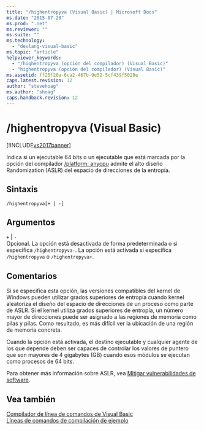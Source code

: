 ```yaml
---
title: "/highentropyva (Visual Basic) | Microsoft Docs"
ms.date: "2015-07-20"
ms.prod: ".net"
ms.reviewer: ""
ms.suite: ""
ms.technology: 
  - "devlang-visual-basic"
ms.topic: "article"
helpviewer_keywords: 
  - "/highentropyva (opción del compilador) (Visual Basic)"
  - "highentropyva (opción del compilador) (Visual Basic)"
ms.assetid: ff25f20a-6ca2-467b-9e52-5cf439f5028e
caps.latest.revision: 12
author: "stevehoag"
ms.author: "shoag"
caps.handback.revision: 12
---
```

# /highentropyva (Visual Basic)
[!INCLUDE[vs2017banner](../../../visual-basic/developing-apps/includes/vs2017banner.md)]

Indica si un ejecutable 64 bits o un ejecutable que está marcada por la opción del compilador [\/platform: anycpu](../../../visual-basic/reference/command-line-compiler/platform.md) admite el alto diseño Randomization \(ASLR\) del espacio de direcciones de la entropía.  
  
## Sintaxis  
  
```  
/highentropyva[+ | -]  
```  
  
## Argumentos  
 `+` &#124; `-`  
 Opcional.  La opción está desactivada de forma predeterminada o si especifica `/highentropyva-`.  La opción está activada si especifica `/highentropyva` o `/highentropyva+`.  
  
## Comentarios  
 Si se especifica esta opción, las versiones compatibles del kernel de Windows pueden utilizar grados superiores de entropía cuando kernel aleatoriza el diseño del espacio de direcciones de un proceso como parte de ASLR.  Si el kernel utiliza grados superiores de entropía, un número mayor de direcciones puede ser asignado a las regiones de memoria como pilas y pilas.  Como resultado, es más difícil ver la ubicación de una región de memoria concreta.  
  
 Cuando la opción está activada, el destino ejecutable y cualquier agente de los que depende deben ser capaces de controlar los valores de puntero que son mayores de 4 gigabytes \(GB\) cuando esos módulos se ejecutan como procesos de 64 bits.  
  
 Para obtener más información sobre ASLR, vea [Mitigar vulnerabilidades de software](http://go.microsoft.com/fwlink/?LinkId=226234).  
  
## Vea también  
 [Compilador de línea de comandos de Visual Basic](../../../visual-basic/reference/command-line-compiler/index.md)   
 [Líneas de comandos de compilación de ejemplo](../../../visual-basic/reference/command-line-compiler/sample-compilation-command-lines.md)